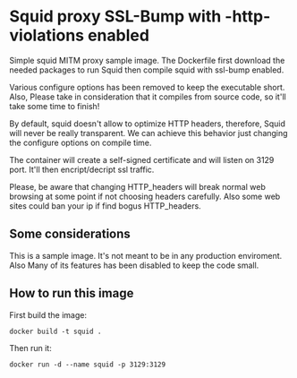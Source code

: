 # Squid proxy SSL-Bump with -http-violations enabled

Simple squid MITM proxy sample image.
The Dockerfile first download the needed packages to run Squid then compile squid with ssl-bump enabled. 

Various configure options has been removed to keep the executable short. Also, Please take in consideration that it compiles from source code, so it'll take some time to finish! 

By default, squid doesn't allow to optimize HTTP headers, therefore, Squid will never be really transparent. We can achieve this behavior just changing the configure options on compile time. 

The container will create a self-signed certificate and will listen on 3129 port. It'll then encript/decript ssl traffic.

Please, be aware that changing HTTP_headers will break normal web browsing at some point if not choosing headers carefully. Also some web sites could ban your ip if find bogus HTTP_headers.  

## Some considerations

This is a sample image. It's not meant to be in any production enviroment. Also Many of its features has been disabled to keep the code small.

## How to run this image

First build the image:
```
docker build -t squid .
```

Then run it:

```
docker run -d --name squid -p 3129:3129 
```

